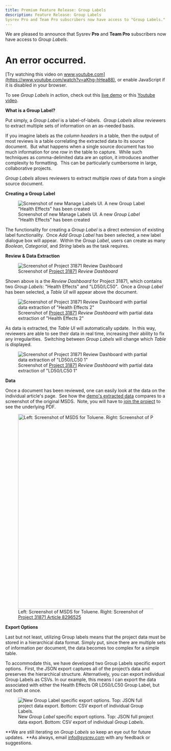 ```yaml
---
title: Premium Feature Release: Group Labels
description: Feature Release: Group Labels
Sysrev Pro and Team Pro subscribers now have access to "Group Labels."  Group Labels allow reviewers to extract repeating sets of information on an as-needed basis.  
---
```

We are pleased to announce that Sysrev **Pro** and **Team Pro**
subscribers now have access to *Group Labels*.

# An error occurred.

[Try watching this video on
www.youtube.com](https://www.youtube.com/watch?v=aKhg-hHea88), or enable
JavaScript if it is disabled in your browser.

To see *Group Labels* in action, check out this [live
demo](https://sysrev.com/o/2/p/31871) or this [Youtube
video](https://youtu.be/aKhg-hHea88).

**What is a Group Label?**

Put simply, a *Group Label* is a label-of-labels.  *Group Labels* allow
reviewers to extract multiple sets of information on an as-needed basis.
 

If you imagine labels as the *column headers* in a table, then the
output of most reviews is a table correlating the extracted data to its
source document.  But what happens when a single source document has too
much information for one *row* in the table to capture.  While such
techniques as comma-delimited data are an option, it introduces another
complexity to formatting.  This can be particularly cumbersome in large,
collaborative projects.  

*Group Labels* allows reviewers to extract multiple *rows* of data from
a single source document.  
  
**Creating a Group Label**

<figure>
<img src="https://sysrev-docs.s3.amazonaws.com/_posts/blog/content/images/2020/06/Screen-Shot-2020-06-29-at-7.46.35-AM.png" class="kg-image" alt="Screenshot of new Manage Labels UI. A new Group Label &quot;Health Effects&quot; has been created" /><figcaption aria-hidden="true">Screenshot of new Manage Labels UI<em>.</em> A new <em>Group Label</em> "Health Effects" has been created</figcaption>
</figure>

The functionality for creating a *Group Label* is a direct extension of
existing label functionality.  Once *Add Group Label* has been selected,
a new label dialogue box will appear.  Within the *Group Label*, users
can create as many *Boolean*, *Categorial*, and *String* labels as the
task requires.  

**Review & Data Extraction**

<figure>
<img src="https://sysrev-docs.s3.amazonaws.com/_posts/blog/content/images/2020/06/Screen-Shot-2020-06-29-at-8.09.14-AM.png" class="kg-image" alt="Screenshot of Project 31871 Review Dashboard" /><figcaption aria-hidden="true">Screenshot of <a href="https://sysrev.com/o/2/p/31871/article/8480209">Project 31871</a> <em>Review Dashboard</em></figcaption>
</figure>

Shown above is a the *Review Dashboard* for Project 31871, which
contains two *Group Labels*: "Health Effects" and "LD50/LC50".  Once a
*Group Label* has been selected, a *Table UI* will appear above the
document.

<figure>
<img src="https://sysrev-docs.s3.amazonaws.com/_posts/blog/content/images/2020/06/Screen-Shot-2020-06-29-at-8.12.40-AM.png" class="kg-image" alt="Screenshot of Project 31871 Review Dashboard with partial data extraction of &quot;Health Effects 2&quot;" /><figcaption aria-hidden="true">Screenshot of <a href="https://sysrev.com/o/2/p/31871/article/8480209">Project 31871</a> <em>Review Dashboard</em> with partial data extraction of "Health Effects 2"</figcaption>
</figure>

As data is extracted, the *Table* *UI* will automatically update.  In
this way, reviewers are able to see their data in real time, increasing
their ability to fix any irregularities.  Switching between *Group
Labels* will change which *Table* is displayed.

<figure>
<img src="https://sysrev-docs.s3.amazonaws.com/_posts/blog/content/images/2020/06/Screen-Shot-2020-06-29-at-8.22.17-AM.png" class="kg-image" alt="Screenshot of Project 31871 Review Dashboard with partial data extraction of &quot;LD50/LC50 1&quot;" /><figcaption aria-hidden="true">Screenshot of <a href="https://sysrev.com/o/2/p/31871/article/8480209">Project 31871</a> <em>Review Dashboard</em> with partial data extraction of "LD50/LC50 1"</figcaption>
</figure>

**Data**

Once a document has been reviewed, one can easily look at the data on
the individual article's page.  See how the [demo's extracted
data](https://sysrev.com/o/2/p/31871/article/8296525) compares to a
screenshot of the original MSDS.  Note, you will have to [join the
project](https://sysrev.com/register/aca95ea20922) to see the underlying
PDF.  

<figure>
<img src="https://sysrev-docs.s3.amazonaws.com/_posts/blog/content/images/2020/06/Screen-Shot-2020-06-29-at-1.09.18-PM.png" width="996" height="610" alt="Left: Screenshot of MSDS for Toluene. Right: Screenshot of Project 31871 Article 8296525" /><figcaption aria-hidden="true">Left: Screenshot of MSDS for Toluene. Right: Screenshot of <a href="https://sysrev.com/o/2/p/31871/article/8296525">Project 31871 Article 8296525</a></figcaption>
</figure>

**Export Options**

Last but not least, utilizing Group labels means that the project data
must be stored in a hierarchical data format. Simply put, since there
are multiple sets of information per document, the data becomes too
complex for a simple table.

To accommodate this, we have developed two Group Labels specific export
options.  First, the JSON export captures all of the project’s data and
preserves the hierarchical structure. Alternatively, you can export
individual Group Labels as CSVs. In our example, this means I can export
the data associated with either the Health Effects OR LD50/LC50 Group
Label, but not both at once.

<figure>
<img src="https://sysrev-docs.s3.amazonaws.com/_posts/blog/content/images/2020/06/Screen-Shot-2020-06-29-at-1.01.37-PM.png" class="kg-image" alt="New Group Label specific export options. Top: JSON full project data export. Bottom: CSV export of individual Group Labels." /><figcaption aria-hidden="true">New <em>Group Label</em> specific export options. Top: JSON full project data export. Bottom: CSV export of individual <em>Group Labels</em>.</figcaption>
</figure>

**We are still iterating on *Group Labels* so keep an eye out for future
updates.  **As always, email info@sysrev.com with any feedback or
suggestions.

